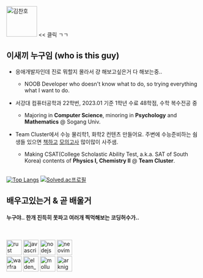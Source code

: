 <a margin="20" href="https://youtu.be/ZEpcRSivu-E" target="_blank"><img margin="20px" height="80" src="https://media.bunjang.co.kr/product/158753670_1_1625837846_w360.jpg" alt="김찬호" target="_blank"></a> << 클릭 ㄱㄱ

## 이새끼 누구임 (who is this guy)
- 응애개발자인데 진로 뭐할지 몰라서 걍 해보고싶은거 다 해보는중..
  - NOOB Developer who doesn't know what to do, so trying everything what I want to do.  
- 서강대 컴퓨터공학과 22학번, 2023.01 기준 1학년 수료 48학점, 수학 복수전공 중
  - Majoring in **Computer Science**, minoring in **Psychology** and **Mathematics** @ Sogang Univ.  
- Team Cluster에서 수능 물리학1, 화학2 컨텐츠 만들어요. 주변에 수능준비하는 쉄생들 있으면 [책](https://atom.ac/books/9700)[하고](https://atom.ac/books/9927) [모의고사](https://atom.ac/books/9917) 많이많이 사주샘.
  - Making CSAT(College Scholastic Ability Test, a.k.a. SAT of South Korea) contents of **Physics I, Chemistry II** @ **Team Cluster**. 
  
  <br>  
  
[![Top Langs](https://github-readme-stats.vercel.app/api/top-langs/?username=playteddypicker&layout=compact)](https://github.com/anuraghazra/github-readme-stats)
[![Solved.ac프로필](http://mazassumnida.wtf/api/v2/generate_badge?boj=playteddypicker)](https://solved.ac/playteddypicker)



## 배우고있는거 & 곧 배울거

#### 누구야.. 한개 진득히 못파고 여러개 찍먹해보는 코딩허수가..
<br />

<a margin="10" href="https://www.rust-lang.org/" target="_blank"><img margin="10px" height="40" src="https://www.rust-lang.org/logos/rust-logo-512x512.png" alt="rust"></a>
<a margin="10" href="https://developer.mozilla.org/en-US/docs/Web/JavaScript" target="_blank"><img margin="10px" height="40" src="https://cdn.jsdelivr.net/gh/devicons/devicon/icons/javascript/javascript-original.svg" alt="javascript"></a>
<a margin="10" href="https://nodejs.org" target="_blank"><img margin="10px" height="40" src="https://cdn.jsdelivr.net/gh/devicons/devicon/icons/nodejs/nodejs-original.svg" alt="nodejs"></a>
<a margin="10" href="https://neovim.io/" target="_blank"><img margin="10px" height="40" src="https://upload.wikimedia.org/wikipedia/commons/thumb/3/3a/Neovim-mark.svg/984px-Neovim-mark.svg.png?20150131093814" alt="neovim"></a>
<br />
<a margin="10" href="https://www.warframe.com" target="_blank"><img margin="10px" height="40" src="https://n9e5v4d8.ssl.hwcdn.net/images/longlanding/logo-white.png" alt="warframe"></a>
<a margin="10" href="https://en.bandainamcoent.eu/elden-ring/elden-ring" target="_blank"><img margin="10px" height="40" src="https://p325k7wa.twic.pics/high/elden-ring/elden-ring/00-page-setup/eldenring_new.png?twic=v1/resize=1600/step=10/quality=80" alt="elden_ring"></a>
<a margin="10" href="https://bluearchive.nexon.com" target="_blank"><img margin="10px" height="40" src="https://image.librewiki.net/5/5b/Pop_logo.png" alt="mollu"></a>
<a margin="10" href="https://www.arknights.kr/" target="_blank"><img margin="10px" height="40" src="https://webusstatic.yo-star.com/ark_kr_web/mobile/img/logo.d26fe41b.png" alt="arknights"></a>
